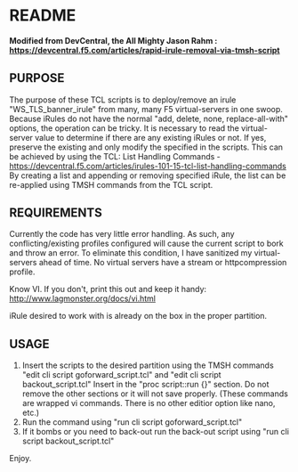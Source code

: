 # README

#### Modified from DevCentral, the All Mighty Jason Rahm : https://devcentral.f5.com/articles/rapid-irule-removal-via-tmsh-script

## PURPOSE
The purpose of these TCL scripts is to deploy/remove an irule "WS_TLS_banner_irule" from many, many F5 virtual-servers in one swoop.  Because iRules do not have the normal "add, delete, none, replace-all-with" options, the operation can be tricky.  It is necessary to read the virtual-server value to determine if there are any existing iRules or not.  If yes, preserve the existing and only modify the specified in the scripts.  This can be achieved by using the TCL: List Handling Commands - https://devcentral.f5.com/articles/irules-101-15-tcl-list-handling-commands
By creating a list and appending or removing specified iRule, the list can be re-applied using TMSH commands from the TCL script.

## REQUIREMENTS
Currently the code has very little error handling.  As such, any conflicting/existing profiles configured will cause the current script to bork and throw an error.  To eliminate this condition, I have sanitized my virtual-servers ahead of time.  No virtual servers have a stream or httpcompression profile.

Know VI.  If you don't, print this out and keep it handy: http://www.lagmonster.org/docs/vi.html

iRule desired to work with is already on the box in the proper partition.

## USAGE
1. Insert the scripts to the desired partition using the TMSH commands "edit cli script goforward_script.tcl" and "edit cli script backout_script.tcl"  Insert in the "proc script::run {}" section.  Do not remove the other sections or it will not save properly. (These commands are wrapped vi commands.  There is no other editior option like nano, etc.)
2. Run the command using "run cli script goforward_script.tcl"
3. If it bombs or you need to back-out run the back-out script using "run cli script backout_script.tcl"

Enjoy.
